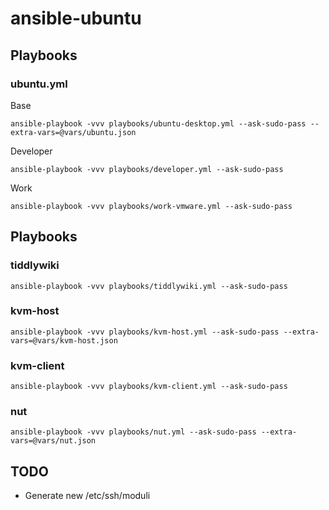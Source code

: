 # ansible-ubuntu

## Playbooks

### ubuntu.yml

Base
```
ansible-playbook -vvv playbooks/ubuntu-desktop.yml --ask-sudo-pass --extra-vars=@vars/ubuntu.json
```

Developer
```
ansible-playbook -vvv playbooks/developer.yml --ask-sudo-pass
```

Work
```
ansible-playbook -vvv playbooks/work-vmware.yml --ask-sudo-pass
```

## Playbooks

### tiddlywiki
```
ansible-playbook -vvv playbooks/tiddlywiki.yml --ask-sudo-pass
```

### kvm-host
```
ansible-playbook -vvv playbooks/kvm-host.yml --ask-sudo-pass --extra-vars=@vars/kvm-host.json
```

### kvm-client
```
ansible-playbook -vvv playbooks/kvm-client.yml --ask-sudo-pass
```

### nut
```
ansible-playbook -vvv playbooks/nut.yml --ask-sudo-pass --extra-vars=@vars/nut.json
```

## TODO
 - Generate new /etc/ssh/moduli

